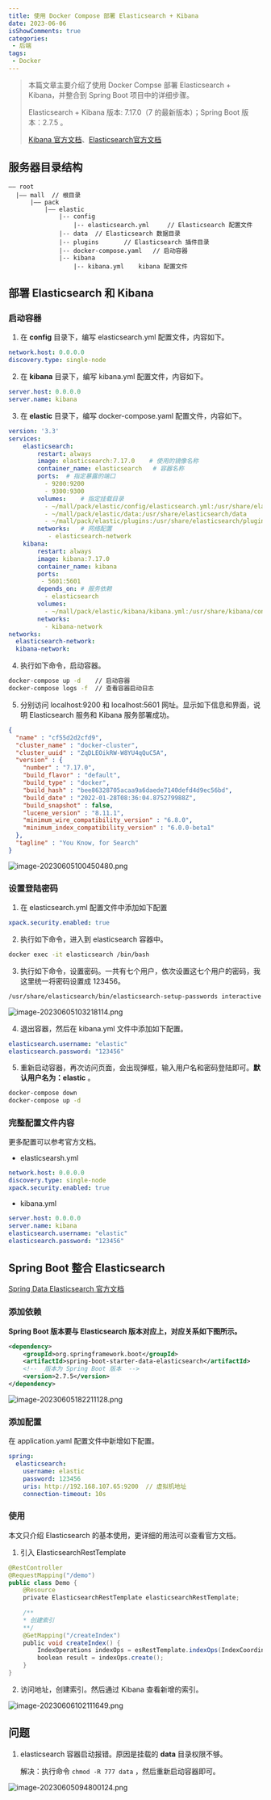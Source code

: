 ```yaml
---
title: 使用 Docker Compose 部署 Elasticsearch + Kibana
date: 2023-06-06
isShowComments: true
categories: 
 - 后端
tags: 
 - Docker
---
```



> 本篇文章主要介绍了使用 Docker Compse 部署 Elasticsearch + Kibana，并整合到 Spring Boot 项目中的详细步骤。
>
> Elasticsearch + Kibana 版本: 7.17.0（7 的最新版本）；Spring Boot 版本：2.7.5 。
>
> [Kibana 官方文档](https://www.elastic.co/guide/cn/kibana/current/settings.html)、[Elasticsearch官方文档](https://www.elastic.co/guide/en/elasticsearch/reference/7.17/important-settings.html)

## 服务器目录结构

```
—— root
  |—— mall  // 根目录
      |—— pack 
          |—— elastic
              |-- config
                  |-- elasticsearch.yml     // Elasticsearch 配置文件
              |-- data  // Elasticsearch 数据目录
              |-- plugins       // Elasticsearch 插件目录
              |-- docker-compose.yaml   // 启动容器
              |-- kibana
                  |-- kibana.yml    kibana 配置文件
```

## 部署 Elasticsearch 和 Kibana

### 启动容器

1.  在 **config** 目录下，编写 elasticsearch.yml 配置文件，内容如下。

```yaml
network.host: 0.0.0.0
discovery.type: single-node
```

2.  在 **kibana** 目录下，编写 kibana.yml 配置文件，内容如下。

```yaml
server.host: 0.0.0.0
server.name: kibana
```

3.  在 **elastic** 目录下，编写 docker-compose.yaml 配置文件，内容如下。

```yaml
version: '3.3'
services:
    elasticsearch:
        restart: always
        image: elasticsearch:7.17.0    # 使用的镜像名称
        container_name: elasticsearch   # 容器名称
        ports:  # 指定暴露的端口
          - 9200:9200
          - 9300:9300
        volumes:    # 指定挂载目录
          - ~/mall/pack/elastic/config/elasticsearch.yml:/usr/share/elasticsearch/config/elasticsearch.yml
          - ~/mall/pack/elastic/data:/usr/share/elasticsearch/data
          - ~/mall/pack/elastic/plugins:/usr/share/elasticsearch/plugins
        networks:   # 网络配置
           - elasticsearch-network
    kibana:
        restart: always
        image: kibana:7.17.0
        container_name: kibana
        ports:
         - 5601:5601
        depends_on: # 服务依赖
          - elasticsearch
        volumes:
          - ~/mall/pack/elastic/kibana/kibana.yml:/usr/share/kibana/config/kibana.yml
        networks:
          - kibana-network
networks:
  elasticsearch-network:
  kibana-network:
```

4.  执行如下命令，启动容器。

```sh
docker-compose up -d    // 启动容器
docker-compose logs -f  // 查看容器启动日志
```

5.  分别访问 localhost:9200 和 localhost:5601 网址。显示如下信息和界面，说明 Elasticsearch 服务和 Kibana 服务部署成功。

```json
{
  "name" : "cf55d2d2cfd9",
  "cluster_name" : "docker-cluster",
  "cluster_uuid" : "ZqDLEOikRW-W8YU4qQuC5A",
  "version" : {
    "number" : "7.17.0",
    "build_flavor" : "default",
    "build_type" : "docker",
    "build_hash" : "bee86328705acaa9a6daede7140defd4d9ec56bd",
    "build_date" : "2022-01-28T08:36:04.875279988Z",
    "build_snapshot" : false,
    "lucene_version" : "8.11.1",
    "minimum_wire_compatibility_version" : "6.8.0",
    "minimum_index_compatibility_version" : "6.0.0-beta1"
  },
  "tagline" : "You Know, for Search"
}
```

![image-20230605100450480.png](https://p3-juejin.byteimg.com/tos-cn-i-k3u1fbpfcp/079334d4068a4172a9fa999f34582e21~tplv-k3u1fbpfcp-zoom-1.image)

### 设置登陆密码

1.  在 elasticsearch.yml 配置文件中添加如下配置

```yaml
xpack.security.enabled: true
```

2.  执行如下命令，进入到 elasticsearch 容器中。

```sh
docker exec -it elasticsearch /bin/bash
```

3.  执行如下命令，设置密码。一共有七个用户，依次设置这七个用户的密码，我这里统一将密码设置成 123456。

```sh
/usr/share/elasticsearch/bin/elasticsearch-setup-passwords interactive
```

![image-20230605103218114.png](https://p3-juejin.byteimg.com/tos-cn-i-k3u1fbpfcp/8edf8a4cac2f4ed59edbbc8bb6659e92~tplv-k3u1fbpfcp-zoom-1.image)

4.  退出容器，然后在 kibana.yml 文件中添加如下配置。

```yaml
elasticsearch.username: "elastic"
elasticsearch.password: "123456"
```

5.  重新启动容器，再次访问页面，会出现弹框，输入用户名和密码登陆即可。**默认用户名为：elastic** 。

```sh
docker-compose down
docker-compose up -d
```

### 完整配置文件内容

更多配置可以参考官方文档。

-   elasticsearsh.yml

```yaml
network.host: 0.0.0.0
discovery.type: single-node
xpack.security.enabled: true
```

-   kibana.yml

```yaml
server.host: 0.0.0.0
server.name: kibana
elasticsearch.username: "elastic"
elasticsearch.password: "123456"
```

## Spring Boot 整合 Elasticsearch

[Spring Data Elasticsearch 官方文档](https://docs.spring.io/spring-data/elasticsearch/docs/4.4.12/reference/html/#preface)

### 添加依赖

**Spring Boot 版本要与 Elasticsearch 版本对应上，对应关系如下图所示。**

```xml
<dependency>
    <groupId>org.springframework.boot</groupId>
    <artifactId>spring-boot-starter-data-elasticsearch</artifactId>
    <!--  版本为 Spring Boot 版本  -->
    <version>2.7.5</version> 
</dependency>
```

![image-20230605182211128.png](https://s2.loli.net/2023/06/06/XqwQuK89ea2yBJg.png)

### 添加配置

在 application.yaml 配置文件中新增如下配置。

```yaml
spring:
  elasticsearch:
    username: elastic
    password: 123456
    uris: http://192.168.107.65:9200  // 虚拟机地址
    connection-timeout: 10s
```

### 使用

本文只介绍 Elasticsearch 的基本使用，更详细的用法可以查看官方文档。

1.  引入 ElasticsearchRestTemplate

```java
@RestController
@RequestMapping("/demo")
public class Demo {
    @Resource
    private ElasticsearchRestTemplate elasticsearchRestTemplate;
    
    /**
    * 创建索引
    **/
    @GetMapping("/createIndex")
    public void createIndex() {
        IndexOperations indexOps = esRestTemplate.indexOps(IndexCoordinates.of("elasticsearch"));
        boolean result = indexOps.create();
    }
}
```

2.  访问地址，创建索引。然后通过 Kibana 查看新增的索引。

![image-20230606102111649.png](https://p3-juejin.byteimg.com/tos-cn-i-k3u1fbpfcp/17bf34463e664282942a339893774b96~tplv-k3u1fbpfcp-zoom-1.image)

## 问题

1.  elasticsearch 容器启动报错。原因是挂载的 **data** 目录权限不够。

    解决：执行命令 `chmod -R 777 data` ，然后重新启动容器即可。
    
![image-20230605094800124.png](https://s2.loli.net/2023/06/05/jnJvgN16cfRLSQU.png)
